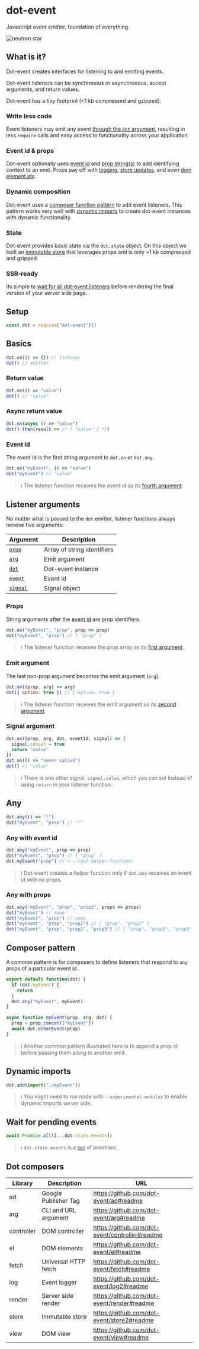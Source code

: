 # dot-event

Javascript event emitter, foundation of everything.

![neutron star](neutron.gif)

## What is it?

Dot-event creates interfaces for listening to and emitting events.

Dot-event listeners can be synchronous or asynchronous, accept arguments, and return values.

Dot-event has a tiny footprint (<1 kb compressed and gzipped).

### Write less code

Event listeners may emit any event [through the `dot` argument](#listener-arguments), resulting in less `require` calls and easy access to functionality across your application.

### Event id & props

Dot-event optionally uses [event id](#event-id) and [prop string(s)](#props) to add identifying context to an emit. Props pay off with [logging](https://github.com/dot-event/log2#readme), [store updates](https://github.com/dot-event/store2#readme), and even [dom element ids](https://github.com/dot-event/el#readme).

### Dynamic composition

Dot-event uses a [composer function pattern](#composer-pattern) to add event listeners. This pattern works very well with [dynamic imports](#dynamic-imports) to create dot-event instances with dynamic functionality.

### State

Dot-event provides basic state via the `dot.state` object. On this object we built an [immutable store](https://github.com/dot-event/store2#readme) that leverages props and is only ~1 kb compressed and gzipped.

### SSR-ready

Its simple to [wait for all dot-event listeners](#wait-for-pending-events) before rendering the final version of your server side page.

## Setup

```js
const dot = require("dot-event")()
```

## Basics

```js
dot.on(() => {}) // listener
dot() // emitter
```

### Return value

```js
dot.on(() => "value")
dot() // "value"
```

### Async return value

```js
dot.on(async () => "value")
dot().then(result => /* [ "value" ] */)
```

### Event id

The event id is the first string argument to `dot.on` or `dot.any`.

```js
dot.on("myEvent", () => "value")
dot("myEvent") // "value"
```

> ℹ️ The listener function receives the event id as its [fourth argument](#listener-arguments).

## Listener arguments

No matter what is passed to the `dot` emitter, listener functions always receive five arguments:

| Argument                     | Description                 |
| ---------------------------- | --------------------------- |
| [`prop`](#props)             | Array of string identifiers |
| [`arg`](#emit-argument)      | Emit argument               |
| [`dot`](#composer-pattern)   | Dot-event instance          |
| [`event`](#event-id)         | Event id                    |
| [`signal`](#signal-argument) | Signal object               |

### Props

String arguments after the [event id](#event-id) are prop identifiers.

```js
dot.on("myEvent", "prop", prop => prop)
dot("myEvent", "prop") // [ "prop" ]
```

> ℹ️ The listener function receives the prop array as its [first argument](#listener-arguments).

### Emit argument

The last non-prop argument becomes the emit argument (`arg`).

```js
dot.on((prop, arg) => arg)
dot({ option: true }) // { option: true }
```

> ℹ️ The listener function receives the emit argument as its [second argument](#listener-arguments).

### Signal argument

```js
dot.on((prop, arg, dot, eventId, signal) => {
  signal.cancel = true
  return "value"
})
dot.on(() => "never called")
dot() // "value"
```

> ℹ️ There is one other signal, `signal.value`, which you can set instead of using `return` in your listener function.

## Any

```js
dot.any(() => "!")
dot("myEvent", "prop") // "!"
```

### Any with event id

```js
dot.any("myEvent", prop => prop)
dot("myEvent", "prop") // [ "prop" ]
dot.myEvent("prop") // <-- cool helper function!
```

> ℹ️ Dot-event creates a helper function only if `dot.any` receives an event id with no props.

### Any with props

```js
dot.any("myEvent", "prop", "prop2", props => props)
dot("myEvent") // noop
dot("myEvent", "prop") // noop
dot("myEvent", "prop", "prop2") // [ "prop", "prop2" ]
dot("myEvent", "prop", "prop2", "prop3") // [ "prop", "prop2", "prop3" ]
```

## Composer pattern

A common pattern is for composers to define listeners that respond to `any` props of a particular event id.

```js
export default function(dot) {
  if (dot.myEvent) {
    return
  }
  dot.any("myEvent", myEvent)
}

async function myEvent(prop, arg, dot) {
  prop = prop.concat(["myEvent"])
  await dot.otherEvent(prop)
}
```

> ℹ️ Another common pattern illustrated here is to append a prop id before passing them along to another emit.

## Dynamic imports

```js
dot.add(import("./myEvent"))
```

> ℹ️ You might need to run node with `--experimental-modules` to enable dynamic imports server side.

## Wait for pending events

```js
await Promise.all([...dot.state.events])
```

> ℹ️ `dot.state.events` is a [`Set`](https://developer.mozilla.org/en-US/docs/Web/JavaScript/Reference/Global_Objects/Set) of promises.

## Dot composers

| Library    | Description          | URL                                            |
| ---------- | -------------------- | ---------------------------------------------- |
| ad         | Google Publisher Tag | https://github.com/dot-event/ad#readme         |
| arg        | CLI and URL argument | https://github.com/dot-event/arg#readme        |
| controller | DOM controller       | https://github.com/dot-event/controller#readme |
| el         | DOM elements         | https://github.com/dot-event/el#readme         |
| fetch      | Universal HTTP fetch | https://github.com/dot-event/fetch#readme      |
| log        | Event logger         | https://github.com/dot-event/log2#readme       |
| render     | Server side render   | https://github.com/dot-event/render#readme     |
| store      | Immutable store      | https://github.com/dot-event/store2#readme     |
| view       | DOM view             | https://github.com/dot-event/view#readme       |
